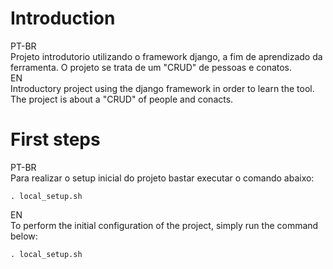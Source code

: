# Introduction
PT-BR<br>
Projeto introdutorio utilizando o framework django, a fim de aprendizado da ferramenta. O projeto se trata de um "CRUD" de pessoas e conatos.<br>
EN<br>
Introductory project using the django framework in order to learn the tool. The project is about a "CRUD" of people and conacts.

# First steps
PT-BR<br>
Para realizar o setup inicial do projeto bastar executar o comando abaixo:
```
. local_setup.sh
```
EN<br>
To perform the initial configuration of the project, simply run the command below:
```
. local_setup.sh
```